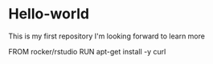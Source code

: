 # Hello-world
This is my first repository
I'm looking forward to learn more

FROM rocker/rstudio
RUN apt-get install -y curl
